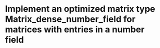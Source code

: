 

# Implement an optimized matrix type Matrix_dense_number_field for matrices with entries in a number field
